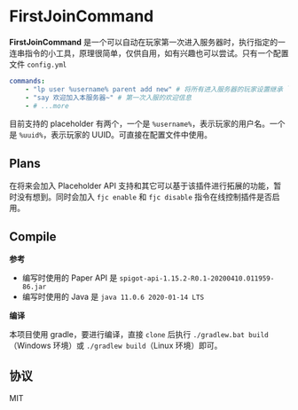 # FirstJoinCommand

**FirstJoinCommand** 是一个可以自动在玩家第一次进入服务器时，执行指定的一连串指令的小工具，原理很简单，仅供自用，如有兴趣也可以尝试。只有一个配置文件 `config.yml`

```yaml
commands:
    - "lp user %username% parent add new" # 将所有进入服务器的玩家设置继承 `new` 组权限
    - "say 欢迎加入本服务器~" # 第一次入服的欢迎信息
    - # ...more
```

目前支持的 placeholder 有两个，一个是 `%username%`，表示玩家的用户名。一个是 `%uuid%`，表示玩家的 UUID。可直接在配置文件中使用。

## Plans

在将来会加入 Placeholder API 支持和其它可以基于该插件进行拓展的功能，暂时没有想到。同时会加入 `fjc enable` 和 `fjc disable` 指令在线控制插件是否启用。

## Compile

**参考**

- 编写时使用的 Paper API 是 `spigot-api-1.15.2-R0.1-20200410.011959-86.jar`
- 编写时使用的 Java 是 `java 11.0.6 2020-01-14 LTS`

**编译**

本项目使用 gradle，要进行编译，直接 `clone` 后执行 `./gradlew.bat build`（Windows 环境）或 `./gradlew build`（Linux 环境）即可。

## 协议

MIT